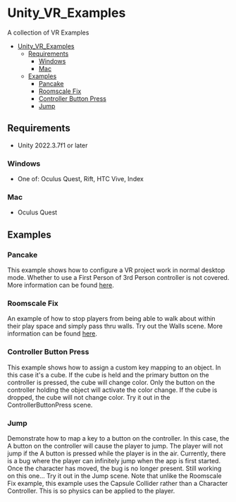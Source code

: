# Unity_VR_Examples

A collection of VR Examples

- [Unity\_VR\_Examples](#unity_vr_examples)
  - [Requirements](#requirements)
    - [Windows](#windows)
    - [Mac](#mac)
  - [Examples](#examples)
    - [Pancake](#pancake)
    - [Roomscale Fix](#roomscale-fix)
    - [Controller Button Press](#controller-button-press)
    - [Jump](#jump)

## Requirements

- Unity 2022.3.7f1 or later

### Windows

- One of: Oculus Quest, Rift, HTC Vive, Index

### Mac

- Oculus Quest

## Examples

### Pancake

This example shows how to configure a VR project work in normal desktop mode.  Whether to use a First Person of 3rd Person controller is not covered.  More information can be found [here](./Assets/Scenes/Pancake/README.md).

### Roomscale Fix

An example of how to stop players from being able to walk about within their play space and simply pass thru walls.  Try out the Walls scene.  More information can be found [here](./Assets/Scenes/Walls/README.md).

### Controller Button Press

This example shows how to assign a custom key mapping to an object.  In this case it's a cube.  If the cube is held and the primary button on the controller is pressed, the cube will change color.  Only the button on the controller holding the object will activate the color change.  If the cube is dropped, the cube will not change color.  Try it out in the ControllerButtonPress scene.

### Jump

Demonstrate how to map a key to a button on the controller.  In this case, the A button on the controller will cause the player to jump.  The player will not jump if the A button is pressed while the player is in the air.  Currently, there is a bug where the player can infinitely jump when the app is first started.  Once the character has moved, the bug is no longer present.  Still working on this one...  Try it out in the Jump scene.  Note that unlike the Roomscale Fix example, this example uses the Capsule Collider rather than a Character Controller.  This is so physics can be applied to the player.